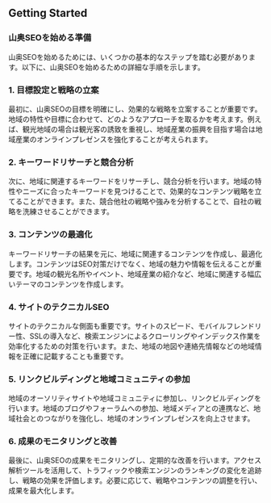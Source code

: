 ## Getting Started

### 山奥SEOを始める準備

山奥SEOを始めるためには、いくつかの基本的なステップを踏む必要があります。以下に、山奥SEOを始めるための詳細な手順を示します。

### 1. 目標設定と戦略の立案

最初に、山奥SEOの目標を明確にし、効果的な戦略を立案することが重要です。地域の特性や目標に合わせて、どのようなアプローチを取るかを考えます。例えば、観光地域の場合は観光客の誘致を重視し、地域産業の振興を目指す場合は地域産業のオンラインプレゼンスを強化することが考えられます。

### 2. キーワードリサーチと競合分析

次に、地域に関連するキーワードをリサーチし、競合分析を行います。地域の特性やニーズに合ったキーワードを見つけることで、効果的なコンテンツ戦略を立てることができます。また、競合他社の戦略や強みを分析することで、自社の戦略を洗練させることができます。

### 3. コンテンツの最適化

キーワードリサーチの結果を元に、地域に関連するコンテンツを作成し、最適化します。コンテンツはSEO対策だけでなく、地域の魅力や情報を伝えることが重要です。地域の観光名所やイベント、地域産業の紹介など、地域に関連する幅広いテーマのコンテンツを作成します。

### 4. サイトのテクニカルSEO

サイトのテクニカルな側面も重要です。サイトのスピード、モバイルフレンドリー性、SSLの導入など、検索エンジンによるクローリングやインデックス作業を効率化するための対策を行います。また、地域の地図や連絡先情報などの地域情報を正確に記載することも重要です。

### 5. リンクビルディングと地域コミュニティの参加

地域のオーソリティサイトや地域コミュニティに参加し、リンクビルディングを行います。地域のブログやフォーラムへの参加、地域メディアとの連携など、地域社会とのつながりを強化し、地域のオンラインプレゼンスを向上させます。

### 6. 成果のモニタリングと改善

最後に、山奥SEOの成果をモニタリングし、定期的な改善を行います。アクセス解析ツールを活用して、トラフィックや検索エンジンのランキングの変化を追跡し、戦略の効果を評価します。必要に応じて、戦略やコンテンツの調整を行い、成果を最大化します。
